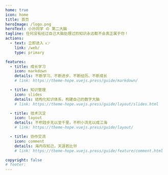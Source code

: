 ```yaml
---
home: true
icon: home
title: 首页
heroImage: /logo.png
heroText: 小孙同学 の 第二大脑
tagline: 任何没有经过自己大脑处理过的知识永远都不会真正属于你！
actions:
  - text: 立即进入 👉
    link: /web/
    type: primary

features:
  - title: 成长学习
    icon: markdown
    details: 不断学习、不断进步、不断经历、不断成长
    # link: https://theme-hope.vuejs.press/guide/markdown/

  - title: 知识管理
    icon: slides
    details: 结构化知识体系，构建自己的数字大脑
    # link: https://theme-hope.vuejs.press/guide/layout/slides.html

  - title: 技术沉淀
    icon: layout
    details: 不积跬步无以至千里，不积小流无以成江海
    # link: https://theme-hope.vuejs.press/guide/layout/

  - title: 协作交流
    icon: comment
    details: 海内存知己，天涯若比邻
    # link: https://theme-hope.vuejs.press/guide/feature/comment.html

copyright: false
# footer: 
---
```

